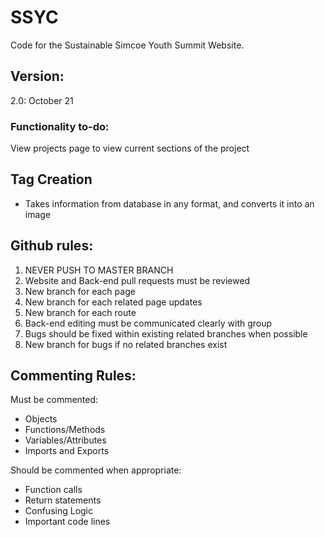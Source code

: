 # SSYC
Code for the Sustainable Simcoe Youth Summit Website.

## Version:
2.0: October 21

### Functionality to-do:
View projects page to view current sections of the project


## Tag Creation
* Takes information from database in any format, and converts it into an image

## Github rules:
1. NEVER PUSH TO MASTER BRANCH
3. Website and Back-end pull requests must be reviewed
4. New branch for each page
5. New branch for each related page updates
6. New branch for each route
7. Back-end editing must be communicated clearly with group
8. Bugs should be fixed within existing related branches when possible
9. New branch for bugs if no related branches exist

## Commenting Rules:
Must be commented:
- Objects
- Functions/Methods
- Variables/Attributes
- Imports and Exports

Should be commented when appropriate:
- Function calls
- Return statements
- Confusing Logic
- Important code lines


